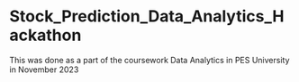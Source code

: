 # Stock_Prediction_Data_Analytics_Hackathon
This was done as a part of the coursework Data Analytics in PES University in November 2023 

